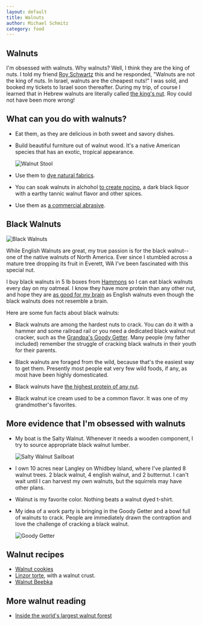 ```yaml
---
layout: default
title: Walnuts
author: Michael Schmitz
category: food
---
```


## Walnuts

I'm obsessed with walnuts.  Why walnuts?  Well, I think they are the king of nuts.  I told my friend [Roy Schwartz](https://schwartz-lab-huji.github.io/) this and he responded, "Walnuts are not the king of nuts.  In Israel, walnuts are the cheapest nuts!"  I was sold, and booked my tickets to Israel soon thereafter.  During my trip, of course I learned that in Hebrew walnuts are literally called [the king's nut](https://www.balashon.com/2009/02/egoz.html).  Roy could not have been more wrong!

## What can you do with walnuts?

* Eat them, as they are delicious in both sweet and savory dishes.

* Build beautiful furniture out of walnut wood.  It's a native American species that has an exotic, tropical appearance.

  ![Walnut Stool]({{site.url}}/assets/img/walnuts/walnutstool.jpg)

* Use them to [dye natural fabrics]({{site.url}}/projects/dyeing.html).

* You can soak walnuts in alchohol [to create nocino](https://schmitztech.com/fermentation/nocino.html),
a dark black liquor with a earthy tannic walnut flavor and other spices.

* Use them as [a commercial abrasive](https://black-walnuts.com/view-nutshell-products/).

## Black Walnuts

 ![Black Walnuts]({{site.url}}/assets/img/walnuts/blackwalnut.png)

While English Walnuts are great, my true passion is for the black walnut--one
of the native walnuts of North America.  Ever since I stumbled across a mature
tree dropping its fruit in Everett, WA I've been fascinated with this special
nut.

I buy black walnuts in 5 lb boxes from [Hammons](https://black-walnuts.com/) so
I can eat black walnuts every day on my oatmeal.  I know they have more protein than any other nut,
and hope they are [as good for my brain](https://www.nytimes.com/2022/04/21/well/mind/dementia-prevention-food-diet.html)
as English walnuts even though the black walnuts does not resemble a brain.

Here are some fun facts about black walnuts:

* Black walnuts are among the hardest nuts to crack.  You can do it with a hammer and some railroad rail or you need a dedicated black walnut nut cracker, such as the [Grandpa's Goody Getter](https://www.grandpasgoodygetter.com/).  Many people (my father included) remember the struggle of cracking black walnuts in their youth for their parents.

* Black walnuts are foraged from the wild, because that's the easiest way to get them.  Presently most people eat very few wild foods, if any, as most have been highly domesticated.

* Black walnuts have [the highest protein of any nut](https://black-walnuts.com/learn-about-black-walnuts/health-and-nutrition/).

* Black walnut ice cream used to be a common flavor.  It was one of my grandmother's favorites.

## More evidence that I'm obsessed with walnuts

* My boat is the Salty Walnut.  Whenever it needs a wooden component, I try to source appropriate
black walnut lumber.

  ![Salty Walnut Sailboat]({{site.url}}/assets/img/walnuts/saltywalnut.jpg)

* I own 10 acres near Langley on Whidbey Island, where I've planted 8 walnut trees.  2 black walnut,
4 english walnut, and 2 butternut.  I can't wait until I can harvest my own walnuts, but the
squirrels may have other plans.

* Walnut is my favorite color.  Nothing beats a walnut dyed t-shirt.

* My idea of a work party is bringing in the Goody Getter and a bowl full of walnuts to crack.
People are immediately drawn the contraption and love the challenge of cracking a black walnut.

  ![Goody Getter]({{site.url}}/assets/img/walnuts/goodygetter.jpg)

## Walnut recipes

* [Walnut cookies](https://schmitztech.com/recipes/walnutcookies.html)
* [Linzor torte](https://smittenkitchen.com/2013/12/linzer-torte/), with a walnut crust.
* [Walnut Beebka]({{site.baseurl}}/recipes/beebka.html)

## More walnut reading

* [Inside the world's largest walnut forest](https://roadsandkingdoms.com/2017/inside-the-worlds-largest-walnut-forest/)



